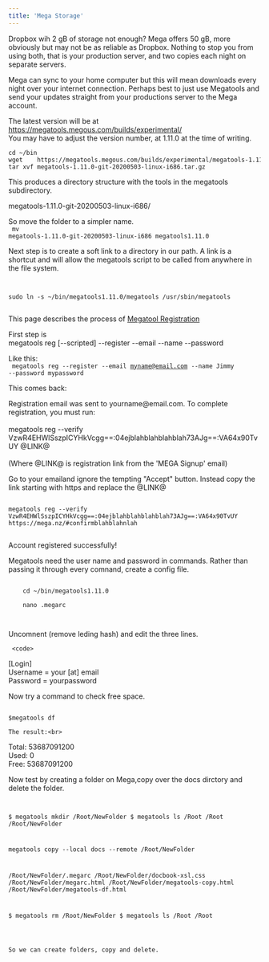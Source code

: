 ```yaml
---
title: 'Mega Storage'
---
```


 <p>   Dropbox wih 2 gB of storage not enough? Mega offers 50 gB, more obviously but may not be as reliable as Dropbox. Nothing to stop you from using both, that is your production server, and two copies each night on separate servers.</p>
<p>    Mega can sync to your home computer but this will mean downloads every night over your internet connection. Perhaps best to just use Megatools and send your updates straight from your productions server to the Mega account.</p>
<p>The latest version will be at  <a href="https://megatools.megous.com/builds/experimental/">https://megatools.megous.com/builds/experimental/</a> <br>
You may have to adjust the version number, at 1.11.0 at the time of writing.</p>
<code><pre>
cd ~/bin
wget    https://megatools.megous.com/builds/experimental/megatools-1.11.0-git-20200503-linux-i686.tar.gz
tar xvf megatools-1.11.0-git-20200503-linux-i686.tar.gz
</pre></code>

<p>This produces a directory structure with the tools in the megatools subdirectory.</p>

<p>megatools-1.11.0-git-20200503-linux-i686/<br>
</p>

 
So move the folder to a simpler name.<br>
 <code>
 mv megatools-1.11.0-git-20200503-linux-i686 megatools1.11.0
</code>   

Next step is to create a soft link to a directory in our path. A link is a shortcut and will allow the megatools script to be called from anywhere in the file system.
    </p>
 <code>   
      sudo   ln -s ~/bin/megatools1.11.0/megatools /usr/sbin/megatools<br>
    </code>   
                                                
<p>
This page describes the process of <a href="https://megatools.megous.com/man/megatools-reg.html">Megatool Registration</a>
</p>


First step is<br>
megatools reg [--scripted] --register --email <email> --name <realname> --password <password><br>

Like this:<br>
<code>
megatools reg  --register --email myname@email.com --name Jimmy --password mypassword
</code>   
    
This comes back:<br>
    
<p>
Registration email was sent to yourname@email.com. To complete registration, you must run:<br>
<br>
  megatools reg --verify VzwR4EHWlSszpICYHkVcgg==:04ejblahblahblahblah73AJg==:VA64x90TvUY @LINK@<br>
<br>
(Where @LINK@ is registration link from the 'MEGA Signup' email)<br>
<p>
Go to your emailand ignore the tempting "Accept" button. Instead copy the link starting with https and replace the @LINK@</p>

<code>      
megatools reg --verify VzwR4EHWlSszpICYHkVcgg==:04ejblahblahblahblah73AJg==:VA64x90TvUY https://mega.nz/#confirmblahblahnlah<br>
</code>     
    <p>
        Account registered successfully! 
    </p>
    
<p>
Megatools need the user name and password in commands. Rather than passing it through every comnand, create a config file.
    </p>
    
<code>
    cd ~/bin/megatools1.11.0 <br>
    nano .megarc <br>
 </code>  
    
Uncomnent (remove leding hash)  and edit the three lines.  <br>
 
     <code> 
[Login]<br>
Username = your [at] email<br>
Password = yourpassword<br>
  </code>    
<p>    

Now try a command to check free space.<br>
 <code>    
$megatools  df
     </code> 
    
    The result:<br>
Total: 53687091200<br>
Used:  0<br>
Free:  53687091200<br>
  
    
<p>
Now test by creating a folder on Mega,copy over the docs dirctory and delete the folder.
    </p>
    
<code><pre>    
$ megatools mkdir /Root/NewFolder
$ megatools ls /Root
/Root
/Root/NewFolder
    
megatools copy --local docs --remote /Root/NewFolder
    
/Root/NewFolder/.megarc
/Root/NewFolder/docbook-xsl.css
/Root/NewFolder/megarc.html
/Root/NewFolder/megatools-copy.html
/Root/NewFolder/megatools-df.html
    
$ megatools rm /Root/NewFolder
$ megatools ls /Root 
/Root
 </pre> </code> 
    
    So we can create folders, copy and delete.
    

    
    


    


    



